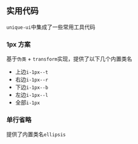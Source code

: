 ## 实用代码

`unique-ui`中集成了一些常用工具代码

### 1px 方案

基于`伪类` + `transform`实现，提供了以下几个内置类名

- 上边`i-1px--t`
- 右边`i-1px--r`
- 下边`i-1px--b`
- 左边`i-1px--l`
- 全部`i-1px`

### 单行省略

提供了内置类名`ellipsis`
